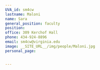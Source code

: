 ```yaml
---
UVA_id: sm4cw
lastname: Maloni
name: Sara
general_position: faculty
position:
office: 309 Kerchof Hall
phone: 434-924-8896
email: sm4cw@virginia.edu
image: __SITE_URL__/img/people/Maloni.jpg
personal_page:


---
```

